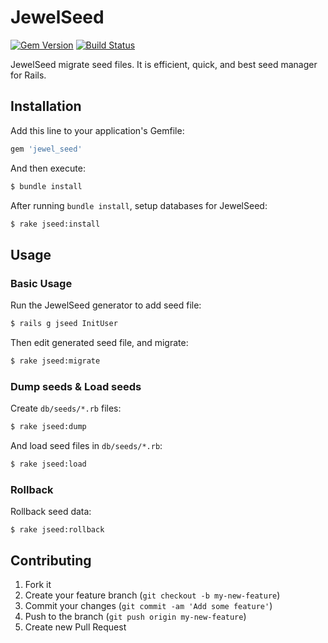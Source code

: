 # JewelSeed

[![Gem Version](https://badge.fury.io/rb/jewel_seed.svg)](http://badge.fury.io/rb/jewel_seed)
[![Build Status](https://travis-ci.org/sinsoku/jewel_seed.svg?branch=master)](https://travis-ci.org/sinsoku/jewel_seed)

JewelSeed migrate seed files. It is efficient, quick, and best seed manager for Rails.

## Installation

Add this line to your application's Gemfile:

```ruby
gem 'jewel_seed'
```

And then execute:

```bash
$ bundle install
```

After running `bundle install`, setup databases for JewelSeed:
```bash
$ rake jseed:install
```

## Usage

### Basic Usage

Run the JewelSeed generator to add seed file:
```bash
$ rails g jseed InitUser
```

Then edit generated seed file, and migrate:
```bash
$ rake jseed:migrate
```

### Dump seeds & Load seeds

Create `db/seeds/*.rb` files:
```bash
$ rake jseed:dump
```

And load seed files in `db/seeds/*.rb`:
```bash
$ rake jseed:load
```

### Rollback

Rollback seed data:
```
$ rake jseed:rollback
```

## Contributing

1. Fork it
2. Create your feature branch (`git checkout -b my-new-feature`)
3. Commit your changes (`git commit -am 'Add some feature'`)
4. Push to the branch (`git push origin my-new-feature`)
5. Create new Pull Request
